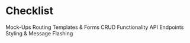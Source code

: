 Checklist
==============
Mock-Ups
Routing
Templates & Forms
CRUD Functionality
API Endpoints
Styling & Message Flashing
